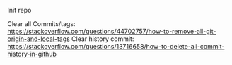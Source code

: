 Init repo


Clear all Commits/tags: https://stackoverflow.com/questions/44702757/how-to-remove-all-git-origin-and-local-tags
Clear history commit: https://stackoverflow.com/questions/13716658/how-to-delete-all-commit-history-in-github 